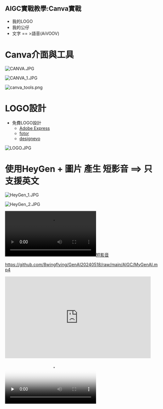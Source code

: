 ## AIGC實戰教學:Canva實戰


- 我的LOGO
- 我的公仔
- 文字 == >語音(AiVOOV)

# Canva介面與工具
![CANVA.JPG](../pics/CANVA.JPG)

![CANVA_1.JPG](../pics/CANVA_1.JPG)

![canva_tools.png](../pics/canva_tools.png)

# LOGO設計
- 免費LOGO設計
  - [Adobe Express](https://www.adobe.com/tw/express/create/logo)
  - [fotor](https://www.fotor.com/tw/design/logo/)
  - [designevo](https://www.designevo.com/tw/)

![LOGO.JPG](../pics/LOGO.JPG)
# 使用HeyGen + 圖片 產生 短影音 ==> 只支援英文
![HeyGen_1.JPG](../pics/HeyGen_1.JPG)

![HeyGen_2.JPG](../pics/HeyGen_2.JPG)

[![短影音](https://github.com/8wingflying/GenAI20240518/raw/main/AIGC/MyGenAI.mp4)](https://github.com/8wingflying/GenAI20240518/raw/main/AIGC/MyGenAI.mp4)

https://github.com/8wingflying/GenAI20240518/raw/main/AIGC/MyGenAI.mp4

<iframe src="https://github.com/8wingflying/GenAI20240518/blob/main/AIGC/MyGenAI.mp4" width="480" height="270" frameBorder="0" class="giphy-embed" allowFullScreen></iframe>

<video id="video" controls="" preload="none" poster="封面">
      <source id="mp4" src="https://github.com/8wingflying/GenAI20240518/blob/main/AIGC/MyGenAI.mp4" type="video/mp4">
</videos>
